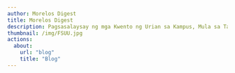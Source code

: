 ```yaml
---
author: Morelos Digest
title: Morelos Digest
description: Pagsasalaysay ng mga Kwento ng Urian sa Kampus, Mula sa Tagumpay ng Estudyante Hanggang sa Paglago ng Komunidad.
thumbnail: /img/FSUU.jpg
actions:
  about:
    url: "blog"
    title: "Blog"
---
```

